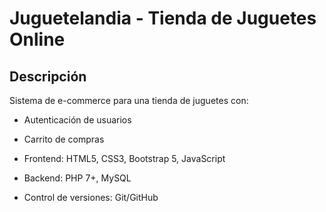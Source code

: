 # Juguetelandia - Tienda de Juguetes Online

## Descripción
Sistema de e-commerce para una tienda de juguetes con:
- Autenticación de usuarios
- Carrito de compras

- Frontend: HTML5, CSS3, Bootstrap 5, JavaScript
- Backend: PHP 7+, MySQL
- Control de versiones: Git/GitHub
